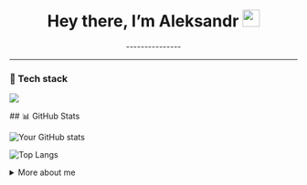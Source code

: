 <h1 align="center">Hey there, I’m Aleksandr <img src="https://raw.githubusercontent.com/<username>/<username>/main/wave.gif" width="30"></h1>

<p align="center">
  ---------------
</p>

---

### 🔧 Tech stack
<p align="left">
  <img src="https://skillicons.dev/icons?i=py,cpp,cs,java,haskell,latex,docker,gitlab" />
</p>
<!--
### 📌 Pinned Repos
<p align="left">
  <a href="https://github.com/BearAx/SSAD_2025"><img align="center" src="https://github-readme-stats.vercel.app/api/pin/?username=BearAx&repo=SSAD_2025&theme=black" /></a>
  <a href="https://github.com/BearAx/TCS_2025"><img align="center" src="https://github-readme-stats.vercel.app/api/pin/?username=BearAx&repo=TCS_2025&theme=black" /></a>
</p>
-->
## 📊 GitHub Stats

![Your GitHub stats](https://github-readme-stats.vercel.app/api?username=BearAx&show_icons=true&theme=tokyonight)

![Top Langs](https://github-readme-stats.vercel.app/api/top-langs/?username=BearAx&layout=compact&theme=tokyonight)

<!--
![GitHub Streak](https://streak-stats.demolab.com?user=BearAx&theme=tokyonight&hide_border=true)
-->

<details>
  <summary>More about me</summary>

  - 🗓 Experience:
  - 📫 How to reach me: <klorik900@gmail.com>
  - 📝 Latest blog: <blog URL>
</details>

